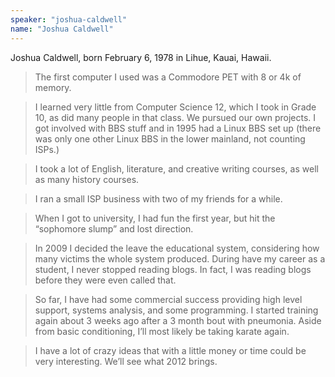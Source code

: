 ```yaml
---
speaker: "joshua-caldwell"
name: "Joshua Caldwell"
---
```


Joshua Caldwell, born February 6, 1978 in Lihue, Kauai, Hawaii.

> The first computer I used was a Commodore PET with 8 or 4k of memory.

> I learned very little from Computer Science 12, which I took in Grade 10, as
did many people in that class. We pursued our own projects. I got involved
with BBS stuff and in 1995 had a Linux BBS set up (there was only one other
Linux BBS in the lower mainland, not counting ISPs.)

> I took a lot of English, literature, and creative writing courses, as well as
many history courses.

> I ran a small ISP business with two of my friends for a while.

> When I got to university, I had fun the first year, but hit the “sophomore
slump” and lost direction.

> In 2009 I decided the leave the educational system, considering how many
victims the whole system produced. During have my career as a student, I never
stopped reading blogs. In fact, I was reading blogs before they were even
called that.

> So far, I have had some commercial success providing high level support,
systems analysis, and some programming. I started training again about 3 weeks
ago after a 3 month bout with pneumonia. Aside from basic conditioning, I’ll
most likely be taking karate again.

> I have a lot of crazy ideas that with a little money or time could be very
interesting. We’ll see what 2012 brings.
